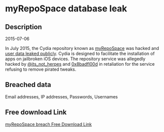 # myRepoSpace database leak

## Description

2015-07-06

In July 2015, the Cydia repository known as <a href="https://myrepospace.com/" target="_blank" rel="noopener">myRepoSpace</a> was hacked and <a href="https://www.reddit.com/r/jailbreak/comments/3c9qr1/discussion_myrepospace_user_data_leaked/" target="_blank" rel="noopener">user data leaked publicly</a>. Cydia is designed to facilitate the installation of apps on jailbroken iOS devices. The repository service was allegedly hacked by <a href="https://twitter.com/its_not_herpes" target="_blank" rel="noopener">@its_not_herpes</a> and <a href="https://twitter.com/0x8badfl00d" target="_blank" rel="noopener">0x8badfl00d</a> in retaliation for the service refusing to remove pirated tweaks.

## Breached data

Email addresses, IP addresses, Passwords, Usernames

## Free download Link

[myRepoSpace breach Free Download Link](https://tinyurl.com/2b2k277t)